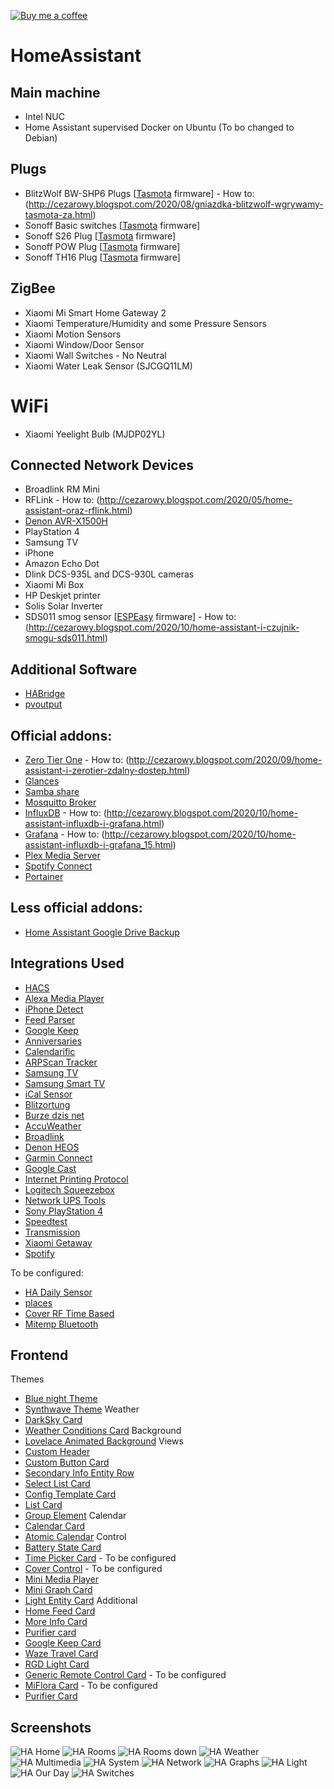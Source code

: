[![Buy me a coffee][buy-me-a-coffee-shield]][buy-me-a-coffee]

# HomeAssistant

## Main machine
* Intel NUC
* Home Assistant supervised Docker on Ubuntu (To bo changed to Debian)

## Plugs
* BlitzWolf BW-SHP6 Plugs [[Tasmota](https://tasmota.github.io/docs/) firmware] - How to: (http://cezarowy.blogspot.com/2020/08/gniazdka-blitzwolf-wgrywamy-tasmota-za.html)
* Sonoff Basic switches [[Tasmota](https://tasmota.github.io/docs/) firmware]
* Sonoff S26 Plug [[Tasmota](https://tasmota.github.io/docs/) firmware]
* Sonoff POW Plug [[Tasmota](https://tasmota.github.io/docs/) firmware]
* Sonoff TH16 Plug [[Tasmota](https://tasmota.github.io/docs/) firmware]

## ZigBee
* Xiaomi Mi Smart Home Gateway 2
* Xiaomi Temperature/Humidity and some Pressure Sensors
* Xiaomi Motion Sensors
* Xiaomi Window/Door Sensor
* Xiaomi Wall Switches - No Neutral
* Xiaomi Water Leak Sensor (SJCGQ11LM)

# WiFi
* Xiaomi Yeelight Bulb (MJDP02YL)

## Connected Network Devices
* Broadlink RM Mini
* RFLink - How to: (http://cezarowy.blogspot.com/2020/05/home-assistant-oraz-rflink.html)
* [Denon AVR-X1500H](https://www.denon.com/pl-pl/shop/avreceiver/avrx1500h)
* PlayStation 4
* Samsung TV
* iPhone
* Amazon Echo Dot
* Dlink DCS-935L and DCS-930L cameras
* Xiaomi Mi Box
* HP Deskjet printer
* Solis Solar Inverter
* SDS011 smog sensor [[ESPEasy](https://www.letscontrolit.com/wiki/index.php/ESPEasy) firmware] - How to: (http://cezarowy.blogspot.com/2020/10/home-assistant-i-czujnik-smogu-sds011.html)

## Additional Software
* [HABridge](https://github.com/bwssytems/ha-bridge)
* [pvoutput](https://pvoutput.org/)

## Official addons:
* [Zero Tier One](https://github.com/hassio-addons/addon-zerotier) - How to: (http://cezarowy.blogspot.com/2020/09/home-assistant-i-zerotier-zdalny-dostep.html)
* [Glances](https://github.com/hassio-addons/addon-glances)
* [Samba share](https://github.com/home-assistant/hassio-addons/tree/master/samba)
* [Mosquitto Broker](https://github.com/home-assistant/hassio-addons/tree/master/mosquitto)
* [InfluxDB](https://github.com/hassio-addons/addon-influxdb) - How to: (http://cezarowy.blogspot.com/2020/10/home-assistant-influxdb-i-grafana.html)
* [Grafana](https://github.com/hassio-addons/addon-grafana) - How to: (http://cezarowy.blogspot.com/2020/10/home-assistant-influxdb-i-grafana_15.html)
* [Plex Media Server](https://github.com/hassio-addons/addon-plex)
* [Spotify Connect](https://github.com/hassio-addons/addon-spotify-connect)
* [Portainer](https://github.com/hassio-addons/addon-portainer)

## Less official addons:
* [Home Assistant Google Drive Backup](https://github.com/sabeechen/hassio-google-drive-backup)

## Integrations Used
* [HACS](https://github.com/hacs/integration)
* [Alexa Media Player](https://github.com/custom-components/alexa_media_player)
* [iPhone Detect](https://github.com/mudape/iphonedetect)
* [Feed Parser](https://github.com/custom-components/feedparser)
* [Google Keep](https://github.com/PiotrMachowski/Home-Assistant-custom-components-Google-Keep)
* [Anniversaries](https://github.com/pinkywafer/Anniversaries)
* [Calendarific](https://github.com/pinkywafer/Calendarific)
* [ARPScan Tracker](https://github.com/cyberjunky/home-assistant-arpscan_tracker)
* [Samsung TV](https://github.com/roberodin/ha-samsungtv-custom)
* [Samsung Smart TV](https://github.com/ollo69/ha-samsungtv-smart)
* [iCal Sensor](https://github.com/tybritten/ical-sensor-homeassistant)
* [Blitzortung](https://github.com/mrk-its/homeassistant-blitzortung)
* [Burze dzis net](https://github.com/PiotrMachowski/Home-Assistant-custom-components-Burze.dzis.net)
* [AccuWeather](https://www.home-assistant.io/integrations/accuweather/)
* [Broadlink](https://www.home-assistant.io/integrations/broadlink)
* [Denon HEOS](https://www.home-assistant.io/integrations/heos)
* [Garmin Connect](https://www.home-assistant.io/integrations/garmin_connect)
* [Google Cast](https://www.home-assistant.io/integrations/cast)
* [Internet Printing Protocol](https://www.home-assistant.io/integrations/ipp)
* [Logitech Squeezebox](https://www.home-assistant.io/integrations/squeezebox/)
* [Network UPS Tools](https://www.home-assistant.io/integrations/nut)
* [Sony PlayStation 4](https://www.home-assistant.io/integrations/ps4)
* [Speedtest](https://www.home-assistant.io/integrations/speedtestdotnet)
* [Transmission](https://www.home-assistant.io/integrations/transmission)
* [Xiaomi Getaway](https://www.home-assistant.io/integrations/xiaomi_aqara)
* [Spotify](https://www.home-assistant.io/integrations/spotify)

To be configured:
* [HA Daily Sensor](https://github.com/jeroenterheerdt/HADailySensor)
* [places](https://github.com/custom-components/places)
* [Cover RF Time Based](https://github.com/nagyrobi/home-assistant-custom-components-cover-rf-time-based)
* [Mitemp Bluetooth](https://github.com/custom-components/sensor.mitemp_bt)

## Frontend
Themes
* [Blue night Theme](https://github.com/home-assistant-community-themes/blue-night)
* [Synthwave Theme](https://github.com/bbbenji/synthwave-hass)
Weather
* [DarkSky Card](https://github.com/clayauld/lovelace-darksky-card)
* [Weather Conditions Card](https://github.com/r-renato/ha-card-weather-conditions)
Background
* [Lovelace Animated Background](https://github.com/Villhellm/lovelace-animated-background)
Views
* [Custom Header](https://github.com/maykar/custom-header)
* [Custom Button Card](https://github.com/custom-cards/button-card)
* [Secondary Info Entity Row](https://github.com/custom-cards/secondaryinfo-entity-row)
* [Select List Card](https://github.com/mattieha/select-list-card)
* [Config Template Card](https://github.com/iantrich/config-template-card)
* [List Card](https://github.com/iantrich/list-card)
* [Group Element](https://github.com/custom-cards/group-element)
Calendar
* [Calendar Card](https://github.com/ljmerza/calendar-card)
* [Atomic Calendar](https://github.com/atomic7777/atomic_calendar)
Control
* [Battery State Card](https://github.com/maxwroc/battery-state-card)
* [Time Picker Card](https://github.com/GeorgeSG/lovelace-time-picker-card) - To be configured
* [Cover Control](https://github.com/finity69x2/cover-control-button-row) - To be configured
* [Mini Media Player](https://github.com/kalkih/mini-media-player)
* [Mini Graph Card](https://github.com/kalkih/mini-graph-card)
* [Light Entity Card](https://github.com/ljmerza/light-entity-card)
Additional
* [Home Feed Card](https://github.com/gadgetchnnel/lovelace-home-feed-card)
* [More Info Card](https://github.com/thomasloven/lovelace-more-info-card)
* [Purifier card](https://github.com/denysdovhan/purifier-card)
* [Google Keep Card](https://github.com/PiotrMachowski/lovelace-google-keep-card)
* [Waze Travel Card](https://github.com/r-renato/ha-card-waze-travel-time)
* [RGD Light Card](https://github.com/bokub/rgb-light-card)
* [Generic Remote Control Card](https://github.com/dimagoltsman/generic-remote-control-card) - To be configured
* [MiFlora Card](https://github.com/RodBr/miflora-card) - To be configured
* [Purifier Card](https://github.com/denysdovhan/purifier-card)

## Screenshots
![HA Home](https://github.com/CaesarPL/HomeAssistant/blob/master/photos/HA-home.png)
![HA Rooms](https://github.com/CaesarPL/HomeAssistant/blob/master/photos/HA-rooms.png)
![HA Rooms down](https://github.com/CaesarPL/HomeAssistant/blob/master/photos/HA-rooms_2.png)
![HA Weather](https://github.com/CaesarPL/HomeAssistant/blob/master/photos/HA-weather.png)
![HA Multimedia](https://github.com/CaesarPL/HomeAssistant/blob/master/photos/HA-multimedia.png)
![HA System](https://github.com/CaesarPL/HomeAssistant/blob/master/photos/HA-system.png)
![HA Network](https://github.com/CaesarPL/HomeAssistant/blob/master/photos/HA-network.png)
![HA Graphs](https://github.com/CaesarPL/HomeAssistant/blob/master/photos/HA-graphs.png)
![HA Light](https://github.com/CaesarPL/HomeAssistant/blob/master/photos/HA-light.png)
![HA Our Day](https://github.com/CaesarPL/HomeAssistant/blob/master/photos/HA-ourday.png)
![HA Switches](https://github.com/CaesarPL/HomeAssistant/blob/master/photos/HA-switches.png)

[buy-me-a-coffee-shield]: https://img.shields.io/static/v1.svg?label=%20&message=Buy%20me%20a%20coffee&color=6f4e37&logo=buy%20me%20a%20coffee&logoColor=white
[buy-me-a-coffee]: https://www.buymeacoffee.com/CaesarPL
